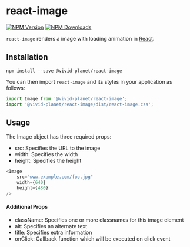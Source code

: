 # react-image

[![NPM Version](https://img.shields.io/npm/v/@vivid-planet/react-image.svg?style=flat)](https://www.npmjs.com/package/@vivid-planet/react-image)
[![NPM Downloads](https://img.shields.io/npm/dm/@vivid-planet/react-image.svg?style=flat)](https://www.npmjs.com/package/@vivid-planet/react-image)

`react-image` renders a image with loading animation in [React](https://github.com/facebook/react).

## Installation
```npm install --save @vivid-planet/react-image```

You can then import `react-image` and its styles in your application as follows:

```javascript
import Image from '@vivid-planet/react-image';
import '@vivid-planet/react-image/dist/react-image.css';
```

## Usage
The Image object has three required props:

- src: Specifies the URL to the image
- width: Specifies the width
- height: Specifies the height

```javascript
<Image
    src="www.example.com/foo.jpg"
    width={640}
    height={480}
/>
```

#### Additional Props

- className: Specifies one or more classnames for this image element
- alt: Specifies an alternate text
- title: Specifies extra information
- onClick: Callback function which will be executed on click event

